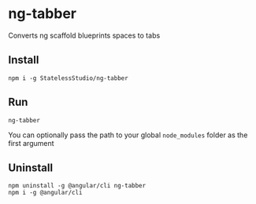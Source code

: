 # ng-tabber

Converts ng scaffold blueprints spaces to tabs

## Install

```
npm i -g StatelessStudio/ng-tabber
```

## Run

```
ng-tabber
```

You can optionally pass the path to your global `node_modules` folder as the first argument

## Uninstall

```
npm uninstall -g @angular/cli ng-tabber
npm i -g @angular/cli
```

